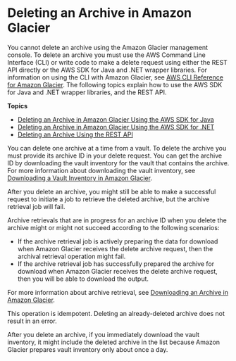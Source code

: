 # Deleting an Archive in Amazon Glacier<a name="deleting-an-archive"></a>

You cannot delete an archive using the Amazon Glacier management console\. To delete an archive you must use the AWS Command Line Interface \(CLI\) or write code to make a delete request using either the REST API directly or the AWS SDK for Java and \.NET wrapper libraries\. For information on using the CLI with Amazon Glacier, see [AWS CLI Reference for Amazon Glacier](http://docs.aws.amazon.com/cli/latest/reference/glacier/index.html)\. The following topics explain how to use the AWS SDK for Java and \.NET wrapper libraries, and the REST API\.

**Topics**
+ [Deleting an Archive in Amazon Glacier Using the AWS SDK for Java](deleting-an-archive-using-java.md)
+ [Deleting an Archive in Amazon Glacier Using the AWS SDK for \.NET](deleting-an-archive-using-dot-net.md)
+ [Deleting an Archive Using the REST API](deleting-an-archive-using-rest.md)

You can delete one archive at a time from a vault\. To delete the archive you must provide its archive ID in your delete request\. You can get the archive ID by downloading the vault inventory for the vault that contains the archive\. For more information about downloading the vault inventory, see [Downloading a Vault Inventory in Amazon Glacier](vault-inventory.md)\. 

After you delete an archive, you might still be able to make a successful request to initiate a job to retrieve the deleted archive, but the archive retrieval job will fail\. 

Archive retrievals that are in progress for an archive ID when you delete the archive might or might not succeed according to the following scenarios:
+ If the archive retrieval job is actively preparing the data for download when Amazon Glacier receives the delete archive request, then the archival retrieval operation might fail\. 
+ If the archive retrieval job has successfully prepared the archive for download when Amazon Glacier receives the delete archive request, then you will be able to download the output\. 

For more information about archive retrieval, see [Downloading an Archive in Amazon Glacier](downloading-an-archive.md)\. 

This operation is idempotent\. Deleting an already\-deleted archive does not result in an error\. 

After you delete an archive, if you immediately download the vault inventory, it might include the deleted archive in the list because Amazon Glacier prepares vault inventory only about once a day\.